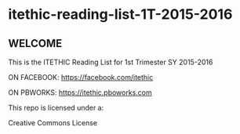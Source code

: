 # itethic-reading-list-1T-2015-2016
## WELCOME 

This is the ITETHIC Reading List for 1st Trimester SY 2015-2016

ON FACEBOOK: https://facebook.com/itethic

ON PBWORKS:  https://itethic.pboworks.com

This repo is licensed under a:

Creative Commons License
